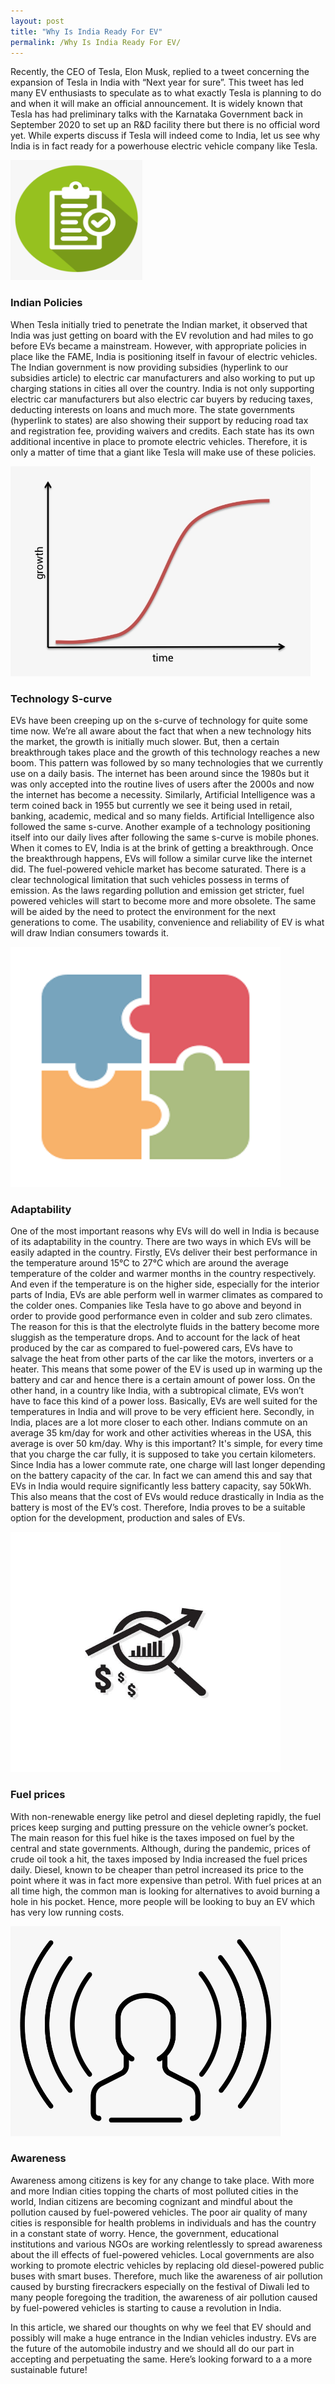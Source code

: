 ```yaml
---
layout: post
title: "Why Is India Ready For EV"
permalink: /Why Is India Ready For EV/
---
```


Recently, the CEO of Tesla, Elon Musk, replied to a tweet concerning the expansion of Tesla in India with “Next year for sure”. This tweet has led many EV enthusiasts to speculate as to what exactly Tesla is planning to do and when it will make an official announcement. It is widely known that Tesla has had preliminary talks with the Karnataka Government back in September 2020 to set up an R&D facility there but there is no official word yet. While experts discuss if Tesla will indeed come to India, let us see why India is in fact ready for a powerhouse electric vehicle company like Tesla.

<img src="..\img\policy.png" style="width: 22vw; height: 20vw;" class="center" alt="policy">

### Indian Policies
When Tesla initially tried to penetrate the Indian market, it observed that India was just getting on board with the EV revolution and had miles to go before EVs became a mainstream. However, with appropriate policies in place like the FAME, India is positioning itself in favour of electric vehicles. The Indian government is now providing subsidies (hyperlink to our subsidies article) to electric car manufacturers and also working to put up charging stations in cities all over the country. India is not only supporting electric car manufacturers but also electric car buyers by reducing taxes, deducting interests on loans and much more. The state governments (hyperlink to states) are also showing their support by reducing road tax and registration fee, providing waivers and credits. Each state has its own additional incentive in place to promote electric vehicles. Therefore, it is only a matter of time that a giant like Tesla will make use of these policies.


<img src="..\img\s-curve.png" style="width: 50vw; height: 35vw;" class="center"  alt="s-curve">

### Technology S-curve
EVs have been creeping up on the s-curve of technology for quite some time now. We’re all aware about the fact that when a new technology hits the market, the growth is initially much slower. But, then a certain breakthrough takes place and the growth of this technology reaches a new boom. This pattern was followed by so many technologies that we currently use on a daily basis. The internet has been around since the 1980s but it was only accepted into the routine lives of users after the 2000s and now the internet has become a necessity. Similarly, Artificial Intelligence was a term coined back in 1955 but currently we see it being used in retail, banking, academic, medical and so many fields. Artificial Intelligence also followed the same s-curve. Another example of a technology positioning itself into our daily lives after following the same s-curve is mobile phones.
When it comes to EV, India is at the brink of getting a breakthrough. Once the breakthrough happens, EVs will follow a similar curve like the internet did. The fuel-powered vehicle market has become saturated. There is a clear technological limitation that such vehicles possess in terms of emission. As the laws regarding pollution and emission get stricter, fuel powered vehicles will start to become more and more obsolete. The same will be aided by the need to protect the environment for the next generations to come. The usability, convenience and reliability of EV is what will draw Indian consumers towards it. 


<img src="..\img\adapt.png" style="width: 45vw; height: 40vw;" class="center"  alt="adapt">

### Adaptability
One of the most important reasons why EVs will do well in India is because of its adaptability in the country. There are two ways in which EVs will be easily adapted in the country. 
Firstly, EVs deliver their best performance in the temperature around 15°C to 27°C which are around the average temperature of the colder and warmer months in the country respectively. And even if the temperature is on the higher side, especially for the interior parts of India, EVs are able perform well in warmer climates as compared to the colder ones. Companies like Tesla have to go above and beyond in order to provide good performance even in colder and sub zero climates. The reason for this is that the electrolyte fluids in the battery become more sluggish as the temperature drops. And to account for the lack of heat produced by the car as compared to fuel-powered cars, EVs have to salvage the heat from other parts of the car like the motors, inverters or a heater. This means that some power of the EV is used up in warming up the battery and car and hence there is a certain amount of power loss. On the other hand, in a country like India, with a subtropical climate, EVs won’t have to face this kind of a power loss. Basically, EVs are well suited for the temperatures in India and will prove to be very efficient here. 
Secondly, in India, places are a lot more closer to each other. Indians commute on an average 35 km/day for work and other activities whereas in the USA, this average is over 50 km/day. Why is this important? It's simple, for every time that you charge the car fully, it is supposed to take you certain kilometers. Since India has a lower commute rate, one charge will last longer depending on the battery capacity of the car. In fact we can amend this and say that EVs in India would require significantly less battery capacity, say 50kWh. This also means that the cost of EVs would reduce drastically in India as the battery is most of the EV’s cost. Therefore, India proves to be a suitable option for the development, production and sales of EVs.


<img src="..\img\fuel.jpg" style="width: 45vw; height: 40vw;" class="center" alt="fuel">

### Fuel prices
With non-renewable energy like petrol and diesel depleting rapidly, the fuel prices keep surging and putting pressure on the vehicle owner’s pocket. The main reason for this fuel hike is the taxes imposed on fuel by the central and state governments. Although, during the pandemic, prices of crude oil took a hit, the taxes imposed by India increased the fuel prices daily. Diesel, known to be cheaper than petrol increased its price to the point where it was in fact more expensive than petrol. With fuel prices at an all time high, the common man is looking for alternatives to avoid burning a hole in his pocket. Hence, more people will be looking to buy an EV which has very low running costs.


<img src="..\img\aware.png" style="width: 45vw; height: 35vw;" class="center" alt="aware">

### Awareness
Awareness among citizens is key for any change to take place. With more and more Indian cities topping the charts of most polluted cities in the world, Indian citizens are becoming cognizant and mindful about the pollution caused by fuel-powered vehicles. The poor air quality of many cities is responsible for health problems in individuals and has the country in a constant state of worry. Hence, the government, educational institutions and various NGOs are working relentlessly to spread awareness about the ill effects of fuel-powered vehicles. Local governments are also working to promote electric vehicles by replacing old diesel-powered public buses with smart buses. Therefore, much like the awareness of air pollution caused by bursting firecrackers especially on the festival of Diwali led to many people foregoing the tradition, the awareness of air pollution caused by fuel-powered vehicles is starting to cause a revolution in India.

In this article, we shared our thoughts on why we feel that EV should and possibly will make a huge entrance in the Indian vehicles industry. EVs are the future of the automobile industry and we should all do our part in accepting and perpetuating the same. Here’s looking forward to a a more sustainable future!

